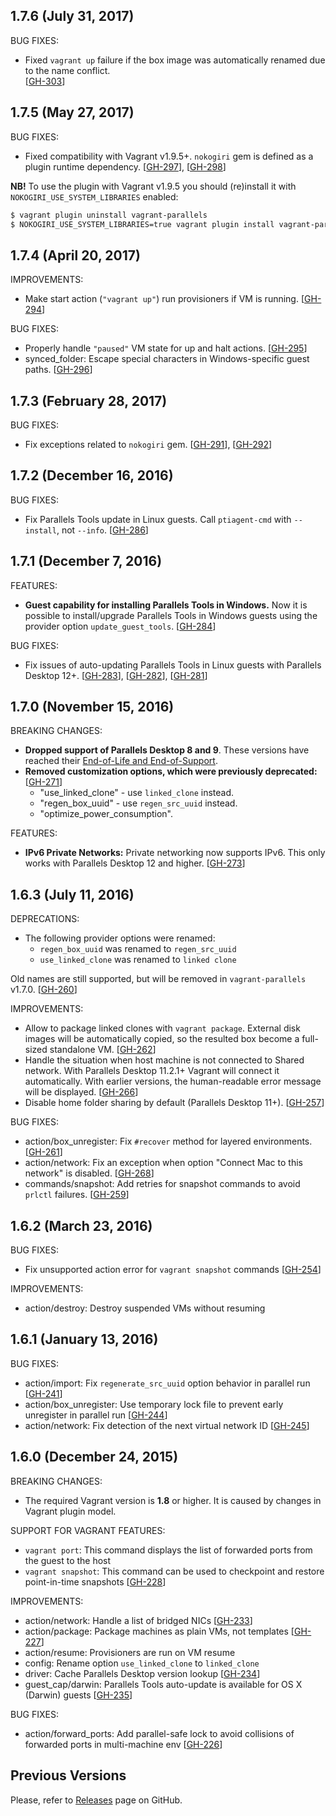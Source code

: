 ## 1.7.6 (July 31, 2017)
BUG FIXES:
  - Fixed `vagrant up` failure if the box image was automatically renamed due
  to the name conflict.  
  [[GH-303](https://github.com/Parallels/vagrant-parallels/issues/303)]

## 1.7.5 (May 27, 2017)
BUG FIXES:
  - Fixed compatibility with Vagrant v1.9.5+. `nokogiri` gem is defined as
  a plugin runtime dependency. 
  [[GH-297](https://github.com/Parallels/vagrant-parallels/issues/297)],
  [[GH-298](https://github.com/Parallels/vagrant-parallels/pull/298)]
    
  **NB!** To use the plugin with Vagrant v1.9.5 you should (re)install it with 
  `NOKOGIRI_USE_SYSTEM_LIBRARIES` enabled:
  ```bash
  $ vagrant plugin uninstall vagrant-parallels
  $ NOKOGIRI_USE_SYSTEM_LIBRARIES=true vagrant plugin install vagrant-parallels
  ```
 

## 1.7.4 (April 20, 2017)
IMPROVEMENTS:
  - Make start action (`"vagrant up"`) run provisioners if VM is running. 
  [[GH-294](https://github.com/Parallels/vagrant-parallels/pull/294)]

BUG FIXES:
  - Properly handle `"paused"` VM state for up and halt actions. 
  [[GH-295](https://github.com/Parallels/vagrant-parallels/pull/295)]
  - synced_folder: Escape special characters in Windows-specific guest paths.
  [[GH-296](https://github.com/Parallels/vagrant-parallels/pull/296)]   
  

## 1.7.3 (February 28, 2017)
BUG FIXES:
  - Fix exceptions related to `nokogiri` gem. 
  [[GH-291](https://github.com/Parallels/vagrant-parallels/issues/291)],
  [[GH-292](https://github.com/Parallels/vagrant-parallels/issues/292)]


## 1.7.2 (December 16, 2016)
BUG FIXES:
  - Fix Parallels Tools update in Linux guests. Call `ptiagent-cmd` with `--install`,
  not `--info`. [[GH-286](https://github.com/Parallels/vagrant-parallels/pull/286)]


## 1.7.1 (December 7, 2016)
FEATURES:
  - **Guest capability for installing Parallels Tools in Windows.** Now it is 
  possible to install/upgrade Parallels Tools in Windows guests using
  the provider option `update_guest_tools`. [[GH-284](https://github.com/Parallels/vagrant-parallels/pull/284)]
   
BUG FIXES:
  - Fix issues of auto-updating Parallels Tools in Linux guests with Parallels Desktop 12+.
  [[GH-283](https://github.com/Parallels/vagrant-parallels/pull/283)],
  [[GH-282](https://github.com/Parallels/vagrant-parallels/pull/282)],
  [[GH-281](https://github.com/Parallels/vagrant-parallels/pull/281)]
  

## 1.7.0 (November 15, 2016)
BREAKING CHANGES:
  - **Dropped support of Parallels Desktop 8 and 9**. These versions have 
  reached their [End-of-Life and End-of-Support](http://kb.parallels.com/eu/122533).
  - **Removed customization options, which were previously deprecated:** [[GH-271](https://github.com/Parallels/vagrant-parallels/pull/271)]
    - "use_linked_clone" - use `linked_clone` instead.
    - "regen_box_uuid" - use `regen_src_uuid` instead.
    - "optimize_power_consumption". 
  
FEATURES:
  - **IPv6 Private Networks:** Private networking now supports IPv6. 
  This only works with Parallels Desktop 12 and higher.
  [[GH-273](https://github.com/Parallels/vagrant-parallels/pull/273)]


## 1.6.3 (July 11, 2016)
DEPRECATIONS:
  - The following provider options were renamed:
    - `regen_box_uuid` was renamed to `regen_src_uuid`
    - `use_linked_clone` was renamed to `linked clone`

  Old names are still supported, but will be removed in `vagrant-parallels` v1.7.0.
  [[GH-260](https://github.com/Parallels/vagrant-parallels/pull/260)]

IMPROVEMENTS:
  - Allow to package linked clones with `vagrant package`. External disk images 
  will be automatically copied, so the resulted box become a full-sized 
  standalone VM. [[GH-262](https://github.com/Parallels/vagrant-parallels/pull/262)]
  - Handle the situation when host machine is not connected to Shared network.
  With Parallels Desktop 11.2.1+ Vagrant will connect it automatically. With earlier
  versions, the human-readable error message will be displayed. 
  [[GH-266](https://github.com/Parallels/vagrant-parallels/pull/266)]
  - Disable home folder sharing by default (Parallels Desktop 11+). 
  [[GH-257](https://github.com/Parallels/vagrant-parallels/pull/257)]

BUG FIXES:
  - action/box_unregister: Fix `#recover` method  for layered environments.
  [[GH-261](https://github.com/Parallels/vagrant-parallels/pull/261)]
  - action/network: Fix an exception when option "Connect Mac to 
  this network" is disabled. [[GH-268](https://github.com/Parallels/vagrant-parallels/pull/268)]
  - commands/snapshot: Add retries for snapshot commands to avoid `prlctl` 
  failures. [[GH-259](https://github.com/Parallels/vagrant-parallels/pull/259)]  


## 1.6.2 (March 23, 2016)
BUG FIXES:
  - Fix unsupported action error for `vagrant snapshot` commands [[GH-254](https://github.com/Parallels/vagrant-parallels/pull/254)]

IMPROVEMENTS:
  - action/destroy: Destroy suspended VMs without resuming
  
## 1.6.1 (January 13, 2016)

BUG FIXES:
  - action/import: Fix `regenerate_src_uuid` option behavior in parallel run 
    [[GH-241](https://github.com/Parallels/vagrant-parallels/pull/241)]
  - action/box_unregister: Use temporary lock file to prevent early unregister 
    in parallel run [[GH-244](https://github.com/Parallels/vagrant-parallels/pull/244)]
  - action/network: Fix detection of the next virtual network ID [[GH-245](https://github.com/Parallels/vagrant-parallels/pull/245)]


## 1.6.0 (December 24, 2015)
BREAKING CHANGES:
  
  - The required Vagrant version is **1.8** or higher. It is caused by changes 
    in Vagrant plugin model.
  
SUPPORT FOR VAGRANT FEATURES:

  - `vagrant port`: This command displays the list of forwarded ports from the 
    guest to the host
  - `vagrant snapshot`: This command can be used to checkpoint and restore 
  point-in-time snapshots [[GH-228](https://github.com/Parallels/vagrant-parallels/pull/228)]

IMPROVEMENTS:

  - action/network: Handle a list of bridged NICs [[GH-233](https://github.com/Parallels/vagrant-parallels/pull/233)]
  - action/package: Package machines as plain VMs, not templates [[GH-227](https://github.com/Parallels/vagrant-parallels/pull/227)]
  - action/resume: Provisioners are run on VM resume
  - config: Rename option `use_linked_clone` to `linked_clone`
  - driver: Cache Parallels Desktop version lookup [[GH-234](https://github.com/Parallels/vagrant-parallels/pull/234)]
  - guest_cap/darwin: Parallels Tools auto-update is available for OS X (Darwin)
    guests [[GH-235](https://github.com/Parallels/vagrant-parallels/pull/235)]

BUG FIXES:

  - action/forward_ports: Add parallel-safe lock to avoid collisions of 
    forwarded ports in multi-machine env [[GH-226](https://github.com/Parallels/vagrant-parallels/pull/226)]

## Previous Versions

Please, refer to [Releases](https://github.com/Parallels/vagrant-parallels/releases)
page on GitHub.